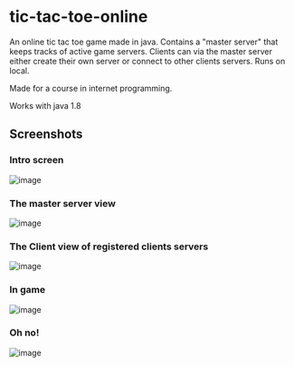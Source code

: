 # tic-tac-toe-online
An online tic tac toe game made in java. Contains a "master server" that keeps tracks of active game servers. Clients can via the master server either create their own server or connect to other clients servers. Runs on local.

Made for a course in internet programming.

Works with java 1.8

## Screenshots

### Intro screen
![image](https://cloud.githubusercontent.com/assets/7015066/16547511/dc50baba-4170-11e6-8b8f-1c788d740873.png)

### The master server view
![image](https://cloud.githubusercontent.com/assets/7015066/16547512/e1f4ba3e-4170-11e6-8537-32c41101faf7.png)

### The Client view of registered clients servers
![image](https://cloud.githubusercontent.com/assets/7015066/16547513/e396acbc-4170-11e6-990f-07ee8b007393.png)

### In game
![image](https://cloud.githubusercontent.com/assets/7015066/16547514/e4a36172-4170-11e6-9d7b-9427342dd831.png)

### Oh no!
![image](https://cloud.githubusercontent.com/assets/7015066/16547516/e5956616-4170-11e6-997b-5b609ed8ef8f.png)
